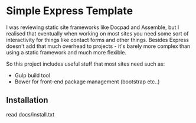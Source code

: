 Simple Express Template
=======================

I was reviewing static site frameworks like Docpad and Assemble, but I realised that eventually when working on most sites you need some sort of interactivity for things like contact forms and other things. Besides Express doesn't add that much overhead to projects - it's barely more complex than using a static framework and much more flexible.

So this project includes useful stuff that most sites need such as:

- Gulp build tool 
- Bower for front-end package management (bootstrap etc..)

Installation
------------

read docs/install.txt
